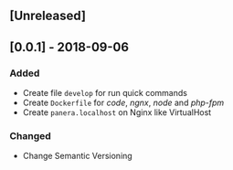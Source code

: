 ## [Unreleased]

## [0.0.1] - 2018-09-06
### Added
- Create file `develop` for run quick commands
- Create `Dockerfile` for _code_, _ngnx_, _node_ and _php-fpm_
- Create `panera.localhost` on Nginx like VirtualHost

### Changed
- Change Semantic Versioning
